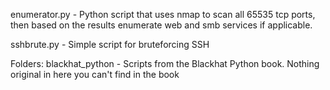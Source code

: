 
enumerator.py - Python script that uses nmap to scan all 65535 tcp ports, then based on the results enumerate web and smb services if applicable. 

sshbrute.py - Simple script for bruteforcing SSH

Folders: 
blackhat_python - Scripts from the Blackhat Python book. Nothing original in here you can't find in the book
